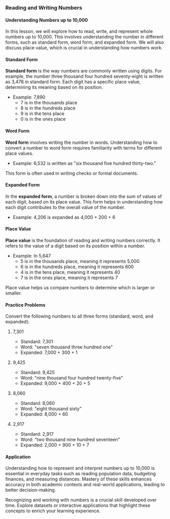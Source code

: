 ### Reading and Writing Numbers

#### Understanding Numbers up to 10,000

In this lesson, we will explore how to read, write, and represent whole numbers up to 10,000. This involves understanding the number in different forms, such as standard form, word form, and expanded form. We will also discuss place value, which is crucial in understanding how numbers work.

#### Standard Form

**Standard form** is the way numbers are commonly written using digits. For example, the number three thousand four hundred seventy-eight is written as 3,478 in standard form. Each digit has a specific place value, determining its meaning based on its position.

- Example: 7,890
  - 7 is in the thousands place
  - 8 is in the hundreds place
  - 9 is in the tens place
  - 0 is in the ones place

#### Word Form

**Word form** involves writing the number in words. Understanding how to convert a number to word form requires familiarity with terms for different place values.

- Example: 6,532 is written as "six thousand five hundred thirty-two."

This form is often used in writing checks or formal documents.

#### Expanded Form

In the **expanded form**, a number is broken down into the sum of values of each digit, based on its place value. This form helps in understanding how each digit contributes to the overall value of the number.

- Example: 4,206 is expanded as 4,000 + 200 + 6

#### Place Value

**Place value** is the foundation of reading and writing numbers correctly. It refers to the value of a digit based on its position within a number.

- Example: In 5,647
  - 5 is in the thousands place, meaning it represents 5,000
  - 6 is in the hundreds place, meaning it represents 600
  - 4 is in the tens place, meaning it represents 40
  - 7 is in the ones place, meaning it represents 7

Place value helps us compare numbers to determine which is larger or smaller.

#### Practice Problems

Convert the following numbers to all three forms (standard, word, and expanded):

1. 7,301
   - Standard: 7,301
   - Word: "seven thousand three hundred one"
   - Expanded: 7,000 + 300 + 1

2. 9,425
   - Standard: 9,425
   - Word: "nine thousand four hundred twenty-five"
   - Expanded: 9,000 + 400 + 20 + 5

3. 8,060
   - Standard: 8,060
   - Word: "eight thousand sixty"
   - Expanded: 8,000 + 60

4. 2,917
   - Standard: 2,917
   - Word: "two thousand nine hundred seventeen"
   - Expanded: 2,000 + 900 + 10 + 7

#### Application

Understanding how to represent and interpret numbers up to 10,000 is essential in everyday tasks such as reading population data, budgeting finances, and measuring distances. Mastery of these skills enhances accuracy in both academic contexts and real-world applications, leading to better decision-making.

Recognizing and working with numbers is a crucial skill developed over time. Explore datasets or interactive applications that highlight these concepts to enrich your learning experience.